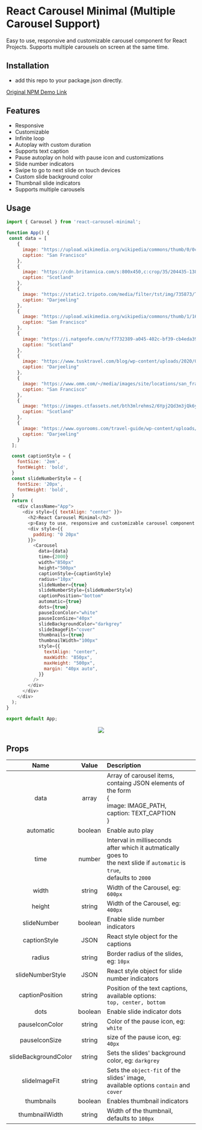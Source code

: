 # React Carousel Minimal (Multiple Carousel Support)

Easy to use, responsive and customizable carousel component for React Projects. Supports multiple carousels on screen at the same time.

## Installation
- add this repo to your package.json directly.

[Original NPM Demo Link](http://sahilsaha.me/react-carousel-minimal-demo/)

## Features
  - Responsive
  - Customizable
  - Infinite loop
  - Autoplay with custom duration
  - Supports text caption
  - Pause autoplay on hold with pause icon and customizations
  - Slide number indicators
  - Swipe to go to next slide on touch devices
  - Custom slide background color
  - Thumbnail slide indicators
  - Supports multiple carousels

## Usage

```js
import { Carousel } from 'react-carousel-minimal';

function App() {
 const data = [
    {
      image: "https://upload.wikimedia.org/wikipedia/commons/thumb/0/0c/GoldenGateBridge-001.jpg/1200px-GoldenGateBridge-001.jpg",
      caption: "San Francisco"
    },
    {
      image: "https://cdn.britannica.com/s:800x450,c:crop/35/204435-138-2F2B745A/Time-lapse-hyper-lapse-Isle-Skye-Scotland.jpg",
      caption: "Scotland"
    },
    {
      image: "https://static2.tripoto.com/media/filter/tst/img/735873/TripDocument/1537686560_1537686557954.jpg",
      caption: "Darjeeling"
    },
    {
      image: "https://upload.wikimedia.org/wikipedia/commons/thumb/1/16/Palace_of_Fine_Arts_%2816794p%29.jpg/1200px-Palace_of_Fine_Arts_%2816794p%29.jpg",
      caption: "San Francisco"
    },
    {
      image: "https://i.natgeofe.com/n/f7732389-a045-402c-bf39-cb4eda39e786/scotland_travel_4x3.jpg",
      caption: "Scotland"
    },
    {
      image: "https://www.tusktravel.com/blog/wp-content/uploads/2020/07/Best-Time-to-Visit-Darjeeling-for-Honeymoon.jpg",
      caption: "Darjeeling"
    },
    {
      image: "https://www.omm.com/~/media/images/site/locations/san_francisco_780x520px.ashx",
      caption: "San Francisco"
    },
    {
      image: "https://images.ctfassets.net/bth3mlrehms2/6Ypj2Qd3m3jQk6ygmpsNAM/61d2f8cb9f939beed918971b9bc59bcd/Scotland.jpg?w=750&h=422&fl=progressive&q=50&fm=jpg",
      caption: "Scotland"
    },
    {
      image: "https://www.oyorooms.com/travel-guide/wp-content/uploads/2019/02/summer-7.jpg",
      caption: "Darjeeling"
    }
  ];

  const captionStyle = {
    fontSize: '2em',
    fontWeight: 'bold',
  }
  const slideNumberStyle = {
    fontSize: '20px',
    fontWeight: 'bold',
  }
  return (
    <div className="App">
      <div style={{ textAlign: "center" }}>
        <h2>React Carousel Minimal</h2>
        <p>Easy to use, responsive and customizable carousel component for React Projects.</p>
        <div style={{
          padding: "0 20px"
        }}>
          <Carousel
            data={data}
            time={2000}
            width="850px"
            height="500px"
            captionStyle={captionStyle}
            radius="10px"
            slideNumber={true}
            slideNumberStyle={slideNumberStyle}
            captionPosition="bottom"
            automatic={true}
            dots={true}
            pauseIconColor="white"
            pauseIconSize="40px"
            slideBackgroundColor="darkgrey"
            slideImageFit="cover"
            thumbnails={true}
            thumbnailWidth="100px"
            style={{
              textAlign: "center",
              maxWidth: "850px",
              maxHeight: "500px",
              margin: "40px auto",
            }}
          />
        </div>
      </div>
    </div>
  );
}

export default App;

```
<div align="center">
  <img src="https://user-images.githubusercontent.com/35343652/128626830-f2920f94-8ca0-4f10-badc-5ba6bbae5a72.png"/>
</div>

## Props
|     Name       |           Value            |    Description |
|:--------------:|:--------------------------:|:---------------|
|   data         |           array            | Array of carousel items, <br/> containg JSON elements of the form <br/>{<br/>  image: IMAGE_PATH,<br/> caption: TEXT_CAPTION<br/> }|
|   automatic    |           boolean          | Enable auto play |
|   time         |           number           | Interval in milliseconds <br/> after which it autmatically goes to <br/> the next slide if `automatic` is `true`,<br/> defaults to `2000`|
| width          |           string           | Width of the Carousel, eg: `600px` |
| height          |           string           | Width of the Carousel, eg: `400px` |
| slideNumber    |       boolean              | Enable slide number indicators    |
| captionStyle   |       JSON                  | React style object for the captions |
| radius         |      string                | Border radius of the slides, eg: `10px` |
| slideNumberStyle |    JSON                 | React style object for slide number indicators |
| captionPosition |     string               | Position of the text captions, available options:<br/> `top, center, bottom`|
| dots            | boolean                  | Enable slide indicator dots |
| pauseIconColor  | string                   | Color of the pause icon, eg: `white`|
| pauseIconSize   | string                   | size of the pause icon, eg: `40px`|
| slideBackgroundColor | string              | Sets the slides' background color, eg: `darkgrey`|
| slideImageFit        | string              | Sets the `object-fit` of the slides' image,<br/>available options `contain` and `cover`|
| thumbnails          | boolean              | Enables thumbnail indicators |
| thumbnailWidth      | string               | Width of the thumbnail, defaults to `100px`|
 
